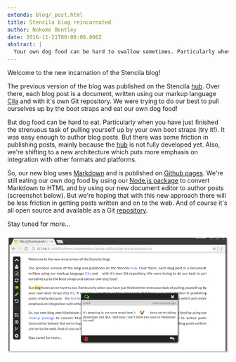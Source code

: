 ```yaml
---
extends: blog/_post.html
title: Stencila blog reincarnated
author: Nokome Bentley
date: 2016-11-21T00:00:00.000Z
abstract: |
  Your own dog food can be hard to swallow sometimes. Particularly when you have just finished the strenuous task of pulling yourself up by your own boot straps. Our new blog uses Markdown and is published on Github pages. We're still eating our own dog food by using our Node.js package and by using our new document editor to author posts. But we're hoping that with this new approach there will be less friction in getting posts written and on to the web.
---
```


Welcome to the new incarnation of the Stencila blog!

The previous version of the blog was published on the Stencila [hub](https://stenci.la). Over there, each blog post is a document, written using our markup language [Cila](https://github.com/stencila/stencila/releases/tag/0.6) and with it's own Git repository. We were trying to do our best to pull ourselves up by the boot straps and eat our own dog food!

But dog food can be hard to eat. Particularly when you have just finished the strenuous task of pulling yourself up by your own boot straps (try it!). It was easy enough to author blog posts. But there was some friction in publishing posts, mainly because the [hub](https://github.com/stencila/hub) is not fully developed yet. Also, we're shifting to a new architecture which puts more emphasis on integration with other formats and platforms.

So, our new blog uses [Markdown](https://daringfireball.net/projects/markdown/) and is published on [Github pages](https://pages.github.com/). We're still eating our own dog food by using our [Node.js package](https://github.com/stencila/node) to convert Markdown to HTML and by using our new document editor to author posts (screenshot below). But we're hoping that with this new approach there will be less friction in getting posts written and on to the web. And of course it's all open source and available as a Git [repository](https://github.com/stencila/blog).

Stay tuned for more...

![](screenshot.png)
